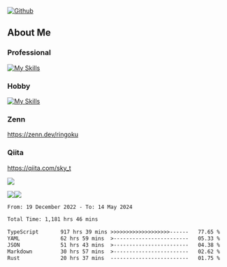 [![Github](https://img.shields.io/github/followers/skyt-a?label=Follow&style=social)](https://github.com/skyt-a)

## About Me
### Professional
[![My Skills](https://skillicons.dev/icons?i=react,ts,js,nodejs,java,graphql,firebase,githubactions&theme=light)](https://skillicons.dev)
### Hobby
[![My Skills](https://skillicons.dev/icons?i=unity,rust,py&theme=light)](https://skillicons.dev)

### Zenn
https://zenn.dev/ringoku
### Qiita
https://qiita.com/sky_t


![](https://github-profile-summary-cards.vercel.app/api/cards/profile-details?username=skyt-a&theme=default)

![](https://github-profile-summary-cards.vercel.app/api/cards/repos-per-language?username=skyt-a&theme=default)![](https://github-profile-summary-cards.vercel.app/api/cards/stats?username=RinGoku&theme=default)

<!--START_SECTION:waka-->

```txt
From: 19 December 2022 - To: 14 May 2024

Total Time: 1,181 hrs 46 mins

TypeScript       917 hrs 39 mins >>>>>>>>>>>>>>>>>>>------   77.65 %
YAML             62 hrs 59 mins  >------------------------   05.33 %
JSON             51 hrs 43 mins  >------------------------   04.38 %
Markdown         30 hrs 57 mins  >------------------------   02.62 %
Rust             20 hrs 37 mins  -------------------------   01.75 %
```

<!--END_SECTION:waka-->
